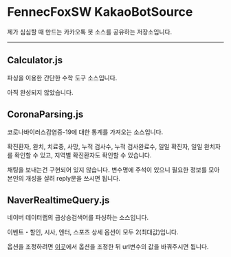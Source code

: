 # FennecFoxSW KakaoBotSource

제가 심심할 때 만드는 카카오톡 봇 소스를 공유하는 저장소입니다.

---

## Calculator.js

파싱을 이용한 간단한 수학 도구 소스입니다.

아직 완성되지 않았습니다.

## CoronaParsing.js

코로나바이러스감염증-19에 대한 통계를 가져오는 소스입니다.

확진환자, 완치, 치료중, 사망, 누적 검사수, 누적 검사완료수, 일일 확진자, 일일 완치자를 확인할 수 있고, 지역별 확진환자도 확인할 수 있습니다.

채팅을 보내는건 구현되어 있지 않습니다. 변수명에 주석이 있으니 필요한 정보를 모아 본인의 개성을 살려 reply문을 쓰시면 됩니다.

## NaverRealtimeQuery.js

네이버 데이터랩의 급상승검색어를 파싱하는 소스입니다.

이벤트・할인, 시사, 엔터, 스포츠 상세 옵션이 모두 2(최대값)입니다.

옵션을 조정하려면 [이곳](https://datalab.naver.com/keyword/realtimeList.naver?)에서 옵션을 조정한 뒤 url변수의 값을 바꿔주시면 됩니다.
